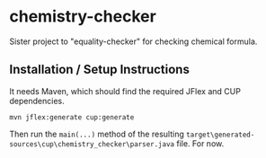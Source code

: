# chemistry-checker
Sister project to "equality-checker" for checking chemical formula.

## Installation / Setup Instructions

It needs Maven, which should find the required JFlex and CUP dependencies.

`mvn jflex:generate cup:generate`

Then run the `main(...)` method of the resulting `target\generated-sources\cup\chemistry_checker\parser.java` file. For now.
